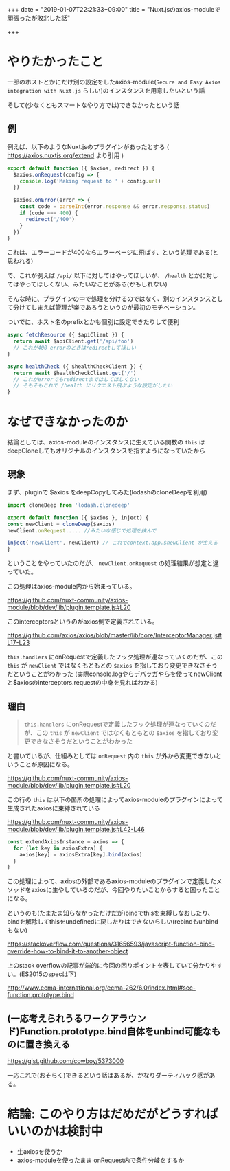 +++
date = "2019-01-07T22:21:33+09:00"
title = "Nuxt.jsのaxios-moduleで頑張ったが敗北した話"

+++

# やりたかったこと
一部のホストとかにだけ別の設定をしたaxios-module(`Secure and Easy Axios integration with Nuxt.js` らしい)のインスタンスを用意したいという話

そして(少なくともスマートなやり方では)できなかったという話

## 例
例えば、以下のようなNuxt.jsのプラグインがあったとする ( https://axios.nuxtjs.org/extend より引用 )

```javascript
export default function ({ $axios, redirect }) {
  $axios.onRequest(config => {
    console.log('Making request to ' + config.url)
  })
​
  $axios.onError(error => {
    const code = parseInt(error.response && error.response.status)
    if (code === 400) {
      redirect('/400')
    }
  })
}
```

これは、エラーコードが400ならエラーページに飛ばす、という処理である(と思われる)

で、これが例えば `/api/` 以下に対してはやってほしいが、 `/health` とかに対してはやってほしくない、みたいなことがある(かもしれない)

そんな時に、プラグインの中で処理を分けるのではなく、別のインスタンスとして分けてしまえば管理が楽であろうというのが最初のモチベーション。

ついでに、ホスト名のprefixとかも個別に設定できたりして便利

```javascript
async fetchResource ({ $apiClient }) {
  return await $apiClient.get('/api/foo')
  // これが400 errorのときはredirectしてほしい
}

async healthCheck ({ $healthCheckClient }) {
  return await $healthCheckClient.get('/')
  // これがerrorでもredirectまではしてほしくない
  // そもそもこれで /health にリクエスト飛ぶような設定がしたい
}
```

# なぜできなかったのか
結論としては、axios-moduleのインスタンスに生えている関数の `this` はdeepCloneしてもオリジナルのインスタンスを指すようになっていたから

## 現象
まず、pluginで $axios をdeepCopyしてみた(lodashのcloneDeepを利用)

```javascript
import cloneDeep from 'lodash.clonedeep'

export default function ({ $axios }, inject) {
const newClient = cloneDeep($axios)
newClient.onRequest..... //みたいな感じで処理を挟んで

inject('newClient', newClient) // これでcontext.app.$newClient が生える
}
```

ということをやっていたのだが、 `newClient.onRequest` の処理結果が想定と違っていた。

この処理はaxios-module内から始まっている。

https://github.com/nuxt-community/axios-module/blob/dev/lib/plugin.template.js#L20

このinterceptorsというのがaxios側で定義されている。

https://github.com/axios/axios/blob/master/lib/core/InterceptorManager.js#L17-L23

`this.handlers` にonRequestで定義したフック処理が連なっていくのだが、この `this` が `newClient` ではなくもともとの `$axios` を指しており変更できなさそうだということがわかった
(実際console.logやらデバッガやらを使ってnewClientと$axiosのinterceptors.requestの中身を見ればわかる)

## 理由
> `this.handlers` にonRequestで定義したフック処理が連なっていくのだが、この `this` が `newClient` ではなくもともとの `$axios` を指しており変更できなさそうだということがわかった

と書いているが、仕組みとしては `onRequest` 内の `this` が外から変更できないということが原因になる。

https://github.com/nuxt-community/axios-module/blob/dev/lib/plugin.template.js#L20

この行の `this` は以下の箇所の処理によってaxios-moduleのプラグインによって生成されたaxiosに束縛されている

https://github.com/nuxt-community/axios-module/blob/dev/lib/plugin.template.js#L42-L46

```javascript
const extendAxiosInstance = axios => {
  for (let key in axiosExtra) {
    axios[key] = axiosExtra[key].bind(axios)
  }
}
```

この処理によって、axiosの外部であるaxios-moduleのプラグインで定義したメソッドをaxiosに生やしているのだが、今回やりたいことからすると困ったことになる。

というのも(たまたま知らなかっただけだが)bindでthisを束縛しなおしたり、bindを解除してthisをundefinedに戻したりはできないらしい(rebindもunbindもない)

https://stackoverflow.com/questions/31656593/javascript-function-bind-override-how-to-bind-it-to-another-object

上のstack overflowの記事が端的に今回の困りポイントを表していて分かりやすい。(ES2015のspecは下)

http://www.ecma-international.org/ecma-262/6.0/index.html#sec-function.prototype.bind

## (一応考えられうるワークアラウンド)Function.prototype.bind自体をunbind可能なものに置き換える
https://gist.github.com/cowboy/5373000

一応これで(おそらく)できるという話はあるが、かなりダーティハック感がある。

# 結論: このやり方はだめだがどうすればいいのかは検討中
* 生axiosを使うか
* axios-moduleを使ったまま onRequest内で条件分岐をするか

